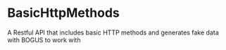 # BasicHttpMethods
A Restful API that includes basic HTTP methods and generates fake data with BOGUS to work with

